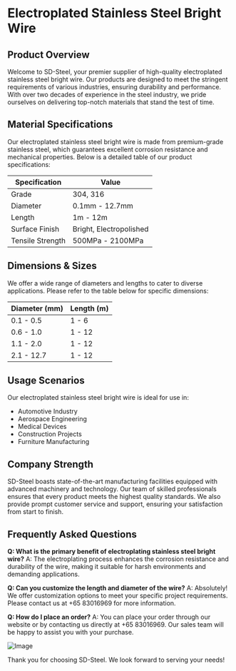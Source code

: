 # Electroplated Stainless Steel Bright Wire

## Product Overview

Welcome to SD-Steel, your premier supplier of high-quality electroplated stainless steel bright wire. Our products are designed to meet the stringent requirements of various industries, ensuring durability and performance. With over two decades of experience in the steel industry, we pride ourselves on delivering top-notch materials that stand the test of time.

## Material Specifications

Our electroplated stainless steel bright wire is made from premium-grade stainless steel, which guarantees excellent corrosion resistance and mechanical properties. Below is a detailed table of our product specifications:

| Specification | Value |
|---------------|-------|
| Grade         | 304, 316 |
| Diameter      | 0.1mm - 12.7mm |
| Length        | 1m - 12m |
| Surface Finish | Bright, Electropolished |
| Tensile Strength | 500MPa - 2100MPa |

## Dimensions & Sizes

We offer a wide range of diameters and lengths to cater to diverse applications. Please refer to the table below for specific dimensions:

| Diameter (mm) | Length (m) |
|---------------|------------|
| 0.1 - 0.5     | 1 - 6      |
| 0.6 - 1.0     | 1 - 12     |
| 1.1 - 2.0     | 1 - 12     |
| 2.1 - 12.7    | 1 - 12     |

## Usage Scenarios

Our electroplated stainless steel bright wire is ideal for use in:
- Automotive Industry
- Aerospace Engineering
- Medical Devices
- Construction Projects
- Furniture Manufacturing

## Company Strength

SD-Steel boasts state-of-the-art manufacturing facilities equipped with advanced machinery and technology. Our team of skilled professionals ensures that every product meets the highest quality standards. We also provide prompt customer service and support, ensuring your satisfaction from start to finish.

## Frequently Asked Questions

**Q: What is the primary benefit of electroplating stainless steel bright wire?**
A: The electroplating process enhances the corrosion resistance and durability of the wire, making it suitable for harsh environments and demanding applications.

**Q: Can you customize the length and diameter of the wire?**
A: Absolutely! We offer customization options to meet your specific project requirements. Please contact us at +65 83016969 for more information.

**Q: How do I place an order?**
A: You can place your order through our website or by contacting us directly at +65 83016969. Our sales team will be happy to assist you with your purchase.

![Image](https://github.com/user-attachments/assets/2567258e-e124-4816-932d-1809bd27ef0b)

Thank you for choosing SD-Steel. We look forward to serving your needs!